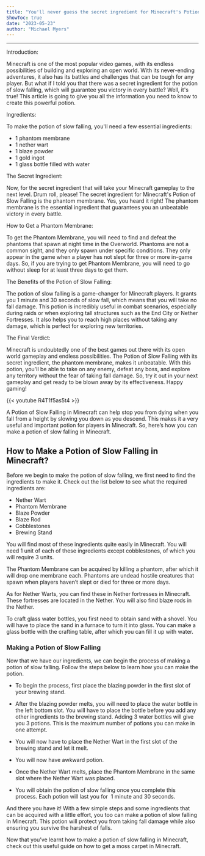 ```yaml
---
title: "You'll never guess the secret ingredient for Minecraft's Potion of Slow Falling - guaranteeing you victory in every battle!"
ShowToc: true 
date: "2023-05-23"
author: "Michael Myers"
---
```

*****
Introduction:

Minecraft is one of the most popular video games, with its endless possibilities of building and exploring an open world. With its never-ending adventures, it also has its battles and challenges that can be tough for any player. But what if I told you that there was a secret ingredient for the potion of slow falling, which will guarantee you victory in every battle? Well, it's true! This article is going to give you all the information you need to know to create this powerful potion.

Ingredients:

To make the potion of slow falling, you'll need a few essential ingredients:

- 1 phantom membrane
- 1 nether wart
- 1 blaze powder
- 1 gold ingot
- 1 glass bottle filled with water

The Secret Ingredient:

Now, for the secret ingredient that will take your Minecraft gameplay to the next level. Drum roll, please! The secret ingredient for Minecraft's Potion of Slow Falling is the phantom membrane. Yes, you heard it right! The phantom membrane is the essential ingredient that guarantees you an unbeatable victory in every battle.

How to Get a Phantom Membrane:

To get the Phantom Membrane, you will need to find and defeat the phantoms that spawn at night time in the Overworld. Phantoms are not a common sight, and they only spawn under specific conditions. They only appear in the game when a player has not slept for three or more in-game days. So, if you are trying to get Phantom Membrane, you will need to go without sleep for at least three days to get them.

The Benefits of the Potion of Slow Falling:

The potion of slow falling is a game-changer for Minecraft players. It grants you 1 minute and 30 seconds of slow fall, which means that you will take no fall damage. This potion is incredibly useful in combat scenarios, especially during raids or when exploring tall structures such as the End City or Nether Fortresses. It also helps you to reach high places without taking any damage, which is perfect for exploring new territories.

The Final Verdict:

Minecraft is undoubtedly one of the best games out there with its open world gameplay and endless possibilities. The Potion of Slow Falling with its secret ingredient, the phantom membrane, makes it unbeatable. With this potion, you'll be able to take on any enemy, defeat any boss, and explore any territory without the fear of taking fall damage. So, try it out in your next gameplay and get ready to be blown away by its effectiveness. Happy gaming!

{{< youtube R4T1f5as5t4 >}} 



A Potion of Slow Falling in Minecraft can help stop you from dying when you fall from a height by slowing you down as you descend. This makes it a very useful and important potion for players in Minecraft. So, here’s how you can make a potion of slow falling in Minecraft.
 
## How to Make a Potion of Slow Falling in Minecraft?
 
Before we begin to make the potion of slow falling, we first need to find the ingredients to make it. Check out the list below to see what the required ingredients are:
 
- Nether Wart
 - Phantom Membrane
 - Blaze Powder
 - Blaze Rod
 - Cobblestones
 - Brewing Stand

 
You will find most of these ingredients quite easily in Minecraft. You will need 1 unit of each of these ingredients except cobblestones, of which you will require 3 units.
 
The Phantom Membrane can be acquired by killing a phantom, after which it will drop one membrane each. Phantoms are undead hostile creatures that spawn when players haven’t slept or died for three or more days.
 

 
As for Nether Warts, you can find these in Nether fortresses in Minecraft. These fortresses are located in the Nether. You will also find blaze rods in the Nether.
 
To craft glass water bottles, you first need to obtain sand with a shovel. You will have to place the sand in a furnace to turn it into glass. You can make a glass bottle with the crafting table, after which you can fill it up with water.
 
### Making a Potion of Slow Falling
 
Now that we have our ingredients, we can begin the process of making a potion of slow falling. Follow the steps below to learn how you can make the potion.
 
- To begin the process, first place the blazing powder in the first slot of your brewing stand.
 - After the blazing powder melts, you will need to place the water bottle in the left bottom slot. You will have to place the bottle before you add any other ingredients to the brewing stand. Adding 3 water bottles will give you 3 potions. This is the maximum number of potions you can make in one attempt.
 - You will now have to place the Nether Wart in the first slot of the brewing stand and let it melt.
 - You will now have awkward potion.
 - Once the Nether Wart melts, place the Phantom Membrane in the same slot where the Nether Wart was placed.

 
- You will obtain the potion of slow falling once you complete this process. Each potion will last you for  1 minute and 30 seconds.

 
And there you have it! With a few simple steps and some ingredients that can be acquired with a little effort, you too can make a potion of slow falling in Minecraft. This potion will protect you from taking fall damage while also ensuring you survive the harshest of falls.
 
Now that you’ve learnt how to make a potion of slow falling in Minecraft, check out this useful guide on how to get a moss carpet in Minecraft.




